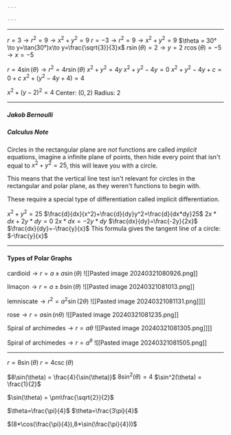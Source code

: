 ```yaml
---

---
```



---
$r = 3\to r^2=9 \to x^2+y^2=9$
$r = -3 \to r^2=9 \to x^2+y^2=9$
$\theta = 30° \to y=\tan(30°)x\to y=\frac{\sqrt{3}}{3}x$
$r\sin(\theta)=2\to y=2$
$r\cos(\theta)=-5\to x=-5$

$r=4\sin(\theta)\to r^2=4r\sin(\theta)$
$x^2+y^2=4y$
$x^2+y^2-4y=0$
$x^2+y^2-4y+c=0+c$
$x^2+(y^2-4y+4)=4$

$x^2+(y-2)^2=4$
$\text{Center: } (0,2)$
$\text{Radius: }2$

---
##### Jakob Bernoulli 


##### Calculus Note

Circles in the rectangular plane are *not* functions are called *implicit* equations, imagine a infinite plane of points, then hide every point that isn't equal to $x^2+y^2=25$, this will leave you with a circle.

This means that the vertical line test isn't relevant for circles in the rectangular and polar plane, as they weren't functions to begin with.


These require a special type of differentiation called implicit differentiation.

$x^2+y^2=25$
$\frac{d}{dx}(x^2)+\frac{d}{dy}y^2=\frac{d}{dx*dy}25$
$2x*dx+2y*dy=0$
$2x*dx=-2y*dy$
$\frac{dx}{dy}=\frac{-2y}{2x}$
$\frac{dx}{dy}=-\frac{y}{x}$
This formula gives the tangent line of a circle: $-\frac{y}{x}$

---


#### Types of Polar Graphs

$\text{cardioid}\to r=a \pm a \sin(\theta)$
![[Pasted image 20240321080926.png]]

$\text{limaçon}\to r=a \pm b\sin(\theta)$
![[Pasted image 20240321081013.png]]

$\text{lemniscate}\to r^2=a^2\sin(2\theta)$
![[Pasted image 20240321081131.png]]]]

$\text{rose}\to r=a\sin(n\theta)$
![[Pasted image 20240321081235.png]]

$\text{Spiral of archimedes}\to r=a\theta$
![[Pasted image 20240321081305.png]]]]

$\text{Spiral of archimedes}\to r=a^{\theta}$
![[Pasted image 20240321081505.png]]




---

$r=8\sin(\theta)$
$r=4\csc(\theta)$

$8\sin(\theta) = \frac{4}{\sin(\theta)}$
$8\sin^2(\theta) = 4$
$\sin^2(\theta) = \frac{1}{2}$

$\sin(\theta) = \pm\frac{\sqrt{2}}{2}$

$\theta=\frac{\pi}{4}$
$\theta=\frac{3\pi}{4}$

$(8*\cos(\frac{\pi}{4}),8*\sin(\frac{\pi}{4}))$
